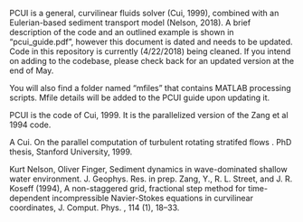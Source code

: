 PCUI is a general, curvilinear fluids solver (Cui, 1999), combined with an Eulerian-based sediment transport model (Nelson, 2018). A brief description of the code and an outlined example is shown in “pcui_guide.pdf”, however this document is dated and needs to be updated. Code in this repository is currently (4/22/2018) being cleaned. If you intend on adding to the codebase, please check back for an updated version at the end of May.

You will also find a folder named “mfiles” that contains MATLAB processing scripts. Mfile details will be added to the PCUI guide upon updating it. 

PCUI is the code of Cui, 1999. It is the parallelized version of the Zang et al 1994 code.

A Cui. On the parallel computation of turbulent rotating stratifed flows . PhD
thesis, Stanford University, 1999.

Kurt Nelson, Oliver Finger, Sediment dynamics in wave-dominated shallow water environment.  J. Geophys. Res. in prep.
Zang, Y., R. L. Street, and J. R. Koseff (1994), A non-staggered grid, fractional step method for time-dependent incompressible Navier-Stokes equations in curvilinear coordinates, J. Comput. Phys. , 114 (1), 18–33.

